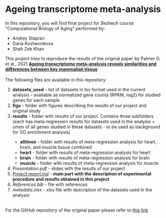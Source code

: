 # Ageing transcriptome meta-analysis
In this repository, you will find 
final project for Skoltech course "Computational Biology of Aging" performed by:
<ul>
<li>Andrey Stapran</li>
<li>Daria Kozhevnikova</li>
<li>Shah Zeb Khan</li>
</ul>
This project tries to reproduce the results of the original paper by Palmer D. et al., 2021 <a href="https://www.ncbi.nlm.nih.gov/pmc/articles/PMC7906136/"><b>Ageing transcriptome meta-analysis reveals similarities and differences between key mammalian tissue</b></a><br><br>The following files are available in this repository:
<ol>
<li><b>datasets_used</b> - list of datasets in tsv format used in the current analysis - available as normalized gene counts (RPKM, log2) for studied genes for each sample</li>
<li><b>figs</b> - folder with figures describing the results of our project and original study</li>
<li><b>results</b> - folder with results of our project. Contains three subfolders (each has meta-regression results for datasets used in the analysis + union of all genes studied in these datasets - to be used as background for GO enrichment analysis)</li>
<ul>
<li><b>allthree</b> - folder with results of meta-regression analysis for heart, brain, and muscle tissue combined</li>
<li><b>heart</b> - folder with results of meta-regression analysis for heart</li>
<li><b>brain</b> - folder with results of meta-regression analysis for brain</li>
<li><b>muscle</b> - folder with results of meta-regression analysis for muscle</li>
</ul>
<li><i>Presentation.pdf</i> - slides with the results of our project</li>
<li><a href="https://github.com/d-kozhevnikova/Ageing-transcriptome-meta-analysis/blob/main/Project%20report.md"><i>Project report.md</i></a> - <b>main part with the description of experimental procedure and results obtained in this project</b></li>
<li><i>References.bib</i> - file with references</li>
<li><i>metadata.xlsx</i> - <i>xlsx</i> file with description of the datasets used in the analysis</li>
</ol>
<br>
For the GitHub repository of the original paper please refer to <a href="https://github.com/maglab/AgeingSignatures2020_supplementary">this link</a><br>
